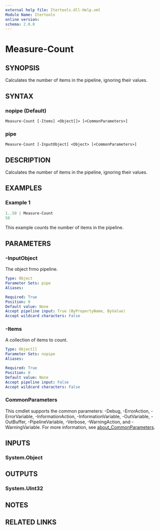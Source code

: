 ```yaml
---
external help file: Itertools.dll-Help.xml
Module Name: Itertools
online version:
schema: 2.0.0
---
```


# Measure-Count

## SYNOPSIS
Calculates the number of items in the pipeline, ignoring their values.

## SYNTAX

### nopipe (Default)
```
Measure-Count [-Items] <Object[]> [<CommonParameters>]
```

### pipe
```
Measure-Count [-InputObject] <Object> [<CommonParameters>]
```

## DESCRIPTION
Calculates the number of items in the pipeline, ignoring their values.

## EXAMPLES

### Example 1
```powershell
1..50 | Measure-Count
50
```

This example counts the number of items in the pipeline.

## PARAMETERS

### -InputObject
The object frmo pipeline.

```yaml
Type: Object
Parameter Sets: pipe
Aliases:

Required: True
Position: 0
Default value: None
Accept pipeline input: True (ByPropertyName, ByValue)
Accept wildcard characters: False
```

### -Items
A collection of items to count.

```yaml
Type: Object[]
Parameter Sets: nopipe
Aliases:

Required: True
Position: 0
Default value: None
Accept pipeline input: False
Accept wildcard characters: False
```

### CommonParameters
This cmdlet supports the common parameters: -Debug, -ErrorAction, -ErrorVariable, -InformationAction, -InformationVariable, -OutVariable, -OutBuffer, -PipelineVariable, -Verbose, -WarningAction, and -WarningVariable. For more information, see [about_CommonParameters](http://go.microsoft.com/fwlink/?LinkID=113216).

## INPUTS

### System.Object

## OUTPUTS

### System.UInt32

## NOTES

## RELATED LINKS
